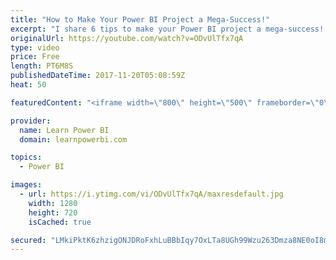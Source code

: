 ```yaml
---
title: "How to Make Your Power BI Project a Mega-Success!"
excerpt: "I share 6 tips to make your Power BI project a mega-success! 1. Instead of Forgiveness... 2. Old vs. New 3. Bite-Sized 4. Small step for Power BI, giant step for... 5. No Lipstick on a Pig 6. Shining Beacon ----------------------------------------------------- FREE Power BI Step-by-Step Tutorial http://www.learnpowerbi.com/bonus"
originalUrl: https://youtube.com/watch?v=ODvUlTfx7qA
type: video
price: Free
length: PT6M8S
publishedDateTime: 2017-11-20T05:08:59Z
heat: 50

featuredContent: "<iframe width=\"800\" height=\"500\" frameborder=\"0\" src=\"https://www.youtube.com/embed/ODvUlTfx7qA\" allow=\"accelerometer; autoplay; encrypted-media; gyroscope; picture-in-picture\" allowfullscreen></iframe>"

provider:
  name: Learn Power BI
  domain: learnpowerbi.com

topics:
  - Power BI

images:
  - url: https://i.ytimg.com/vi/ODvUlTfx7qA/maxresdefault.jpg
    width: 1280
    height: 720
    isCached: true

secured: "LMkiPktK6zhzigONJDRoFxhLuBBbIqy7OxLTa8UGh99Wzu263Dmza8NE0oI8maMFM9V6tZ9O2vzdCElVofzW9zLnKNtqftLKkHN8guF1ArO2n6yS2Bx6aupwVNNbZq5qp34ccCVsDr+O+btsAjvcJDmTEBMMXkqi2qLfvj/5f2LJA0zyigXqNWLv4VTZTkY+8sns8Xh3CgxHV5HX3sTwi1gYAYYGuHDLouxbqxIseUpTY/uBsrNkxfGXTwn9dnR7vkDRSGox45tLOWn1Q7fgymSSSFalnbh/vGOBPnVRnxoyEPfggSO1g0QC0Vqw2YKO9n2pvyPIsrIcmAwvqS2HuveUME0B3LmdolIZ89gSNtvQf8xqIr3OjGnojY3FXcEYjQU3M1tZ6tNs/kf5k1SdNBpW3iFcD1EBXc0xEEgrKEw=;5cXOYB/JND9UUiryi0eJ5g=="
---
```


